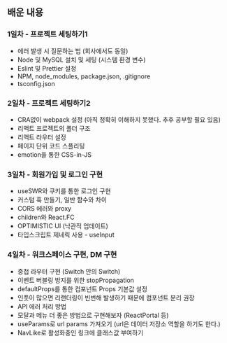 ## 배운 내용

### 1일차 - 프로젝트 세팅하기1

- 에러 발생 시 질문하는 법 (회사에서도 동일)
- Node 및 MySQL 설치 및 세팅 (시스템 환경 변수)
- Eslint 및 Prettier 설정
- NPM, node_modules, package.json, .gitignore
- tsconfig.json

### 2일차 - 프로젝트 세팅하기2

- CRA없이 webpack 설정 (아직 정확히 이해하지 못했다. 추후 공부할 필요 있음)
- 리액트 프로젝트의 폴더 구조
- 리액트 라우터 설정
- 페이지 단위 코드 스플리팅
- emotion을 통한 CSS-in-JS

### 3일차 - 회원가입 및 로그인 구현

- useSWR와 쿠키를 통한 로그인 구현
- 커스텀 훅 만들기, 일반 함수와 차이
- CORS 에러와 proxy
- children와 React.FC
- OPTIMISTIC UI (낙관적 업데이트)
- 타입스크립트 제네릭 사용 - useInput

### 4일차 - 워크스페이스 구현, DM 구현

- 중첩 라우터 구현 (Switch 안의 Switch)
- 이벤트 버블링 방지를 위한 stopPropagation
- defaultProps를 통한 컴포넌트 Props 기본값 설정
- 인풋이 많으면 리랜더링이 빈번해 발생하기 때문에 컴포넌트 분리 권장
- API 에러 처리 방법
- 모달과 메뉴 더 좋은 방법으로 구현해보자 (ReactPortal 등)
- useParams로 url params 가져오기 (url은 데이터 저장소 역할을 하기도 한다.)
- NavLike로 활성화중인 링크에 클래스값 부여하기
